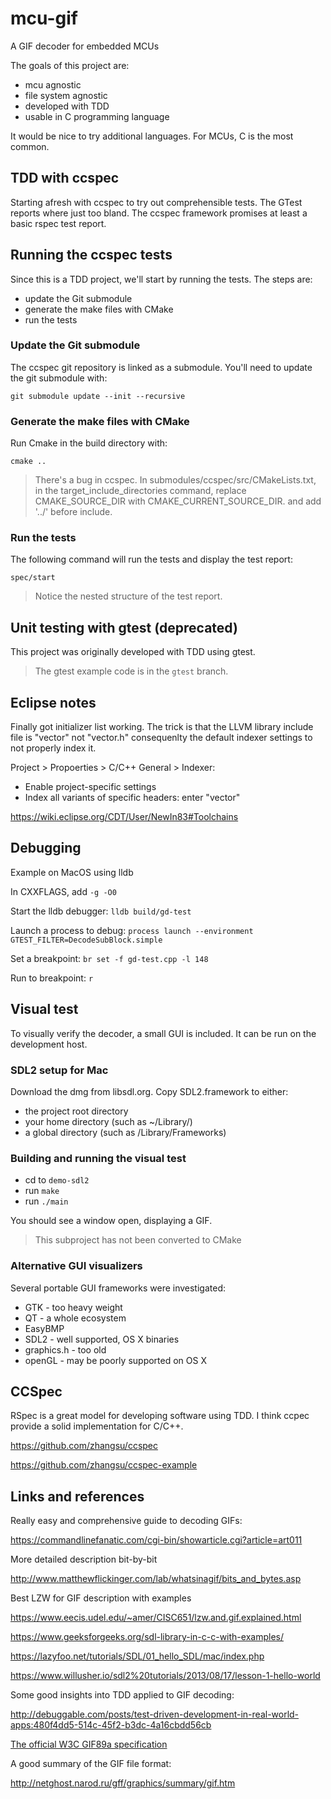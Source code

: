 # mcu-gif
A GIF decoder for embedded MCUs

The goals of this project are:

- mcu agnostic
- file system agnostic
- developed with TDD
- usable in C programming language

It would be nice to try additional languages. For MCUs, C is the most common.

## TDD with ccspec
Starting afresh with ccspec to try out comprehensible tests.
The GTest reports where just too bland.
The ccspec framework promises at least a basic rspec test report.

## Running the ccspec tests
Since this is a TDD project, we'll start by running the tests.
The steps are:
- update the Git submodule
- generate the make files with CMake
- run the tests

### Update the Git submodule
The ccspec git repository is linked as a submodule.
You'll need to update the git submodule with:

``git submodule update --init --recursive``

### Generate the make files with CMake
Run Cmake in the build directory with:

``cmake ..``

> There's a bug in ccspec. In submodules/ccspec/src/CMakeLists.txt,
> in the target_include_directories command,
> replace CMAKE_SOURCE_DIR with CMAKE_CURRENT_SOURCE_DIR.
> and add '../' before include.

### Run the tests
The following command will run the tests and display the test report:

``spec/start``

> Notice the nested structure of the test report.

## Unit testing with gtest (deprecated)
This project was originally developed with TDD using gtest.

> The gtest example code is in the ``gtest`` branch.

## Eclipse notes
Finally got <vector> initializer list working. 
The trick is that the LLVM library include file is "vector" not "vector.h"
consequenlty the default indexer settings to not properly index it.

Project > Propoerties > C/C++ General > Indexer:
- Enable project-specific settings
- Index all variants of specific headers: enter "vector"

https://wiki.eclipse.org/CDT/User/NewIn83#Toolchains


## Debugging
Example on MacOS using lldb

In CXXFLAGS, add ``-g -O0``

Start the lldb debugger: ``lldb build/gd-test``

Launch a process to debug: ``process launch --environment GTEST_FILTER=DecodeSubBlock.simple``

Set a breakpoint: ``br set -f gd-test.cpp -l 148``

Run to breakpoint: ``r``

## Visual test
To visually verify the decoder, a small GUI is included. It can be run on the development host.

### SDL2 setup for Mac
Download the dmg from libsdl.org.
Copy SDL2.framework to either:
- the project root directory
- your home directory (such as ~/Library/)
- a global directory (such as /Library/Frameworks)

### Building and running the visual test
- cd to ``demo-sdl2``
- run ``make``
- run ``./main``

You should see a window open, displaying a GIF.

> This subproject has not been converted to CMake

### Alternative GUI visualizers
Several portable GUI frameworks were investigated:

- GTK - too heavy weight
- QT - a whole ecosystem
- EasyBMP 
- SDL2 - well supported, OS X binaries
- graphics.h - too old
- openGL - may be poorly supported on OS X

## CCSpec
RSpec is a great model for developing software using TDD.
I think ccpec provide a solid implementation for C/C++.

https://github.com/zhangsu/ccspec

https://github.com/zhangsu/ccspec-example

## Links and references

Really easy and comprehensive guide to decoding GIFs:
 
https://commandlinefanatic.com/cgi-bin/showarticle.cgi?article=art011

More detailed description bit-by-bit

http://www.matthewflickinger.com/lab/whatsinagif/bits_and_bytes.asp

Best LZW for GIF description with examples

https://www.eecis.udel.edu/~amer/CISC651/lzw.and.gif.explained.html

https://www.geeksforgeeks.org/sdl-library-in-c-c-with-examples/

https://lazyfoo.net/tutorials/SDL/01_hello_SDL/mac/index.php

https://www.willusher.io/sdl2%20tutorials/2013/08/17/lesson-1-hello-world

Some good insights into TDD applied to GIF decoding:

http://debuggable.com/posts/test-driven-development-in-real-world-apps:480f4dd5-514c-45f2-b3dc-4a16cbdd56cb

[The official W3C GIF89a specification](https://www.w3.org/Graphics/GIF/spec-gif89a.txt)

A good summary of the GIF file format:

http://netghost.narod.ru/gff/graphics/summary/gif.htm

 
